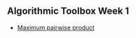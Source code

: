 ## Algorithmic Toolbox Week 1

* [Maximum pairwise product](https://github.com/IAjimi/Data-Structures-and-Algorithms-Coursera/blob/master/1%20-%20Algorithmic%20Toolbox/Week%201%20-%20Programming%20Challenges/week1_part2_maximum_pairwise_product.py) 
